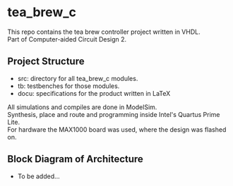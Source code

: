 # tea_brew_c
This repo contains the tea brew controller project written in VHDL.<br>
Part of Computer-aided Circuit Design 2.

## Project Structure
- src: directory for all tea_brew_c modules.
- tb: testbenches for those modules.
- docu: specifications for the product written in LaTeX

All simulations and compiles are done in ModelSim.<br>
Synthesis, place and route and programming inside Intel's Quartus Prime Lite.<br>
For hardware the MAX1000 board was used, where the design was flashed on.<br>

## Block Diagram of Architecture
- To be added...
